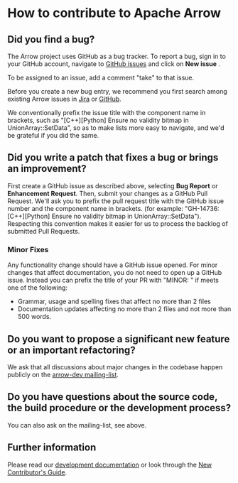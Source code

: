 <!---
  Licensed to the Apache Software Foundation (ASF) under one
  or more contributor license agreements.  See the NOTICE file
  distributed with this work for additional information
  regarding copyright ownership.  The ASF licenses this file
  to you under the Apache License, Version 2.0 (the
  "License"); you may not use this file except in compliance
  with the License.  You may obtain a copy of the License at

    http://www.apache.org/licenses/LICENSE-2.0

  Unless required by applicable law or agreed to in writing,
  software distributed under the License is distributed on an
  "AS IS" BASIS, WITHOUT WARRANTIES OR CONDITIONS OF ANY
  KIND, either express or implied.  See the License for the
  specific language governing permissions and limitations
  under the License.
-->

# How to contribute to Apache Arrow

## Did you find a bug?

The Arrow project uses GitHub as a bug tracker.  To report a bug, sign in to
your GitHub account, navigate to [GitHub issues](https://github.com/apache/arrow/issues)
and click on **New issue** .

To be assigned to an issue, add a comment "take" to that issue.

Before you create a new bug entry, we recommend you first search among existing
Arrow issues in
[Jira](https://issues.apache.org/jira/issues/?jql=project%20%3D%20ARROW%20AND%20status%20%3D%20Open)
or [GitHub](https://github.com/apache/arrow/issues).

We conventionally prefix the issue title with the component
name in brackets, such as "[C++][Python] Ensure no validity bitmap in
UnionArray::SetData", so as to make lists more easy to navigate, and
we'd be grateful if you did the same.

## Did you write a patch that fixes a bug or brings an improvement?

First create a GitHub issue as described above, selecting **Bug Report** or
**Enhancement Request**. Then, submit your changes as a GitHub Pull Request.
We'll ask you to prefix the pull request title with the GitHub issue number
and the component name in brackets. (for example: "GH-14736: [C++][Python]
Ensure no validity bitmap in UnionArray::SetData"). Respecting this convention
makes it easier for us to process the backlog of submitted Pull Requests.

### Minor Fixes

Any functionality change should have a GitHub issue opened. For minor changes that
affect documentation, you do not need to open up a GitHub issue. Instead you can
prefix the title of your PR with "MINOR: " if meets one of the following:

*  Grammar, usage and spelling fixes that affect no more than 2 files
*  Documentation updates affecting no more than 2 files and not more
   than 500 words.

## Do you want to propose a significant new feature or an important refactoring?

We ask that all discussions about major changes in the codebase happen
publicly on the [arrow-dev mailing-list](https://mail-archives.apache.org/mod_mbox/arrow-dev/).

## Do you have questions about the source code, the build procedure or the development process?

You can also ask on the mailing-list, see above.

## Further information

Please read our [development documentation](https://arrow.apache.org/docs/developers/contributing.html)
or look through the [New Contributor's Guide](https://arrow.apache.org/docs/developers/guide/index.html).
